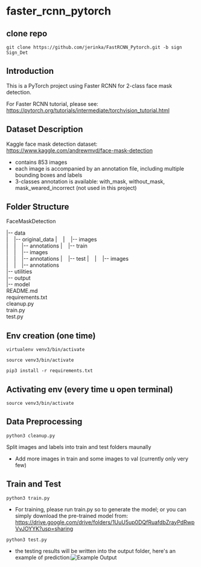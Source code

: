 # faster_rcnn_pytorch

## clone repo

```git clone https://github.com/jerinka/FastRCNN_Pytorch.git -b sign Sign_Det```

## Introduction

This is a PyTorch project using Faster RCNN for 2-class face mask detection.

For Faster RCNN tutorial, please see: https://pytorch.org/tutorials/intermediate/torchvision_tutorial.html

## Dataset Description

Kaggle face mask detection dataset: https://www.kaggle.com/andrewmvd/face-mask-detection

- contains 853 images
- each image is accompanied by an annotation file, including multiple bounding boxes and labels
- 3-classes annotation is available: with_mask, without_mask, mask_weared_incorrect (not used in this project)

## Folder Structure

FaceMaskDetection

|-- data  
|&nbsp;&nbsp;&nbsp;&nbsp;|-- original_data 
|&nbsp;&nbsp;&nbsp;&nbsp;|&nbsp;&nbsp;&nbsp;&nbsp;|-- images  
|&nbsp;&nbsp;&nbsp;&nbsp;|&nbsp;&nbsp;&nbsp;&nbsp;|-- annotations 
|&nbsp;&nbsp;&nbsp;&nbsp;|-- train  
|&nbsp;&nbsp;&nbsp;&nbsp;|&nbsp;&nbsp;&nbsp;&nbsp;|-- images  
|&nbsp;&nbsp;&nbsp;&nbsp;|&nbsp;&nbsp;&nbsp;&nbsp;|-- annotations 
|&nbsp;&nbsp;&nbsp;&nbsp;|-- test 
|&nbsp;&nbsp;&nbsp;&nbsp;|&nbsp;&nbsp;&nbsp;&nbsp;|-- images  
|&nbsp;&nbsp;&nbsp;&nbsp;|&nbsp;&nbsp;&nbsp;&nbsp;|-- annotations  
|-- utilities  
|-- output  
|-- model  
README.md  
requirements.txt  
cleanup.py  
train.py  
test.py

## Env creation (one time)

```virtualenv venv3/bin/activate```

```source venv3/bin/activate```

```pip3 install -r requirements.txt```

## Activating env (every time u open terminal)

```source venv3/bin/activate```

## Data Preprocessing

```python3 cleanup.py```

Split images and labels into train and test folders maunally

- Add more images in train and some images to val (currently only very few)


## Train and Test

```python3 train.py```

- For training, please run train.py so to generate the model; or you can simply download the pre-trained model from: https://drive.google.com/drive/folders/1UuU5up0DQfRuafdbZrayPdRwpVvJOYYK?usp=sharing

```python3 test.py```

- the testing results will be written into the output folder, here's an example of prediction:![Example Output](https://github.com/adoskk/KaggleFaceMaskDetection/blob/master/output/result4.png)


